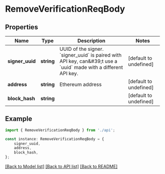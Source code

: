 # RemoveVerificationReqBody


## Properties

Name | Type | Description | Notes
------------ | ------------- | ------------- | -------------
**signer_uuid** | **string** | UUID of the signer. &#x60;signer_uuid&#x60; is paired with API key, can\&#39;t use a &#x60;uuid&#x60; made with a different API key.  | [default to undefined]
**address** | **string** | Ethereum address | [default to undefined]
**block_hash** | **string** |  | [default to undefined]

## Example

```typescript
import { RemoveVerificationReqBody } from './api';

const instance: RemoveVerificationReqBody = {
    signer_uuid,
    address,
    block_hash,
};
```

[[Back to Model list]](../README.md#documentation-for-models) [[Back to API list]](../README.md#documentation-for-api-endpoints) [[Back to README]](../README.md)
